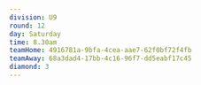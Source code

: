 ```yaml
---
division: U9
round: 12
day: Saturday
time: 8.30am
teamHome: 4916781a-9bfa-4cea-aae7-62f0bf72f4fb
teamAway: 68a3dad4-17bb-4c16-96f7-dd5eabf17c45
diamond: 3
---
```

